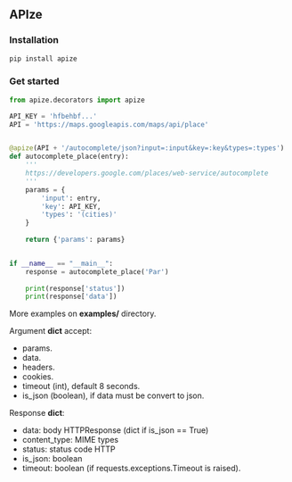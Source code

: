 ## APIze

### Installation

```bash
pip install apize
```

### Get started

```python
from apize.decorators import apize

API_KEY = 'hfbehbf...'
API = 'https://maps.googleapis.com/maps/api/place'


@apize(API + '/autocomplete/json?input=:input&key=:key&types=:types')
def autocomplete_place(entry):
	'''
	https://developers.google.com/places/web-service/autocomplete
	'''
	params = {
		'input': entry,
		'key': API_KEY,
		'types': '(cities)'
	}
	
	return {'params': params}


if __name__ == "__main__":
	response = autocomplete_place('Par')
	
	print(response['status'])
	print(response['data'])
```

More examples on __examples/__ directory.

Argument __dict__ accept:

* params.
* data.
* headers.
* cookies.
* timeout (int), default 8 seconds.
* is_json (boolean), if data must be convert to json.

Response __dict__:

* data:  body HTTPResponse (dict if is_json == True)
* content_type:  MIME types
* status:  status code HTTP
* is_json:  boolean
* timeout:  boolean (if requests.exceptions.Timeout is raised).

